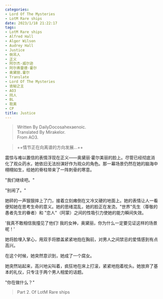 ```yaml
---
categories:
- Lord Of The Mysteries
- LotM Rare ships
date: 2023/1/18 21:22:17
tags:
- LotM Rare ships
- Alfred Hall
- Alger Wilson
- Audrey Hall
- Justice
- 倒吊人
- 正义
- 阿尔杰·威尔逊
- 阿尔弗雷德·霍尔
- 奥黛丽.霍尔
- Translate
- Lord Of The Mysteries
- 诡秘之主
- AO3
- 同人
- BL
- 耽美
- CP
title: Justice
---
```

> Written By DailyDocosahexaenoic.  
Translated By Mirakelor.  
From AO3.

> ++情节正在向离谱的方向发展...++

震惊与难以置信的表情浮现在正义——奥黛丽·霍尔美丽的脸上。尽管已经彻底消化了观众药水，她依旧无法扮演好作为观众的角色。那一幕场景仍然在她的脑海中栩栩如生，给她的脊柱带来了一阵刺骨的寒意。

"我们继续吧。"

"别闹了。"

她砰的一声狠狠摔上了门，接着立刻瘫倒在又冷又硬的地面上。她的表情让人一看便知她在思考生命的意义。她的思绪混乱，她的脸正在发烫。"世界"先生（尊敬的愚者先生的眷者）和 "恋人"（阿蒙）之间的性吸引力使她的能力瞬间失效。

'我真不敢相信我撞见了他们! 我的女神，奥黛丽，你为什么一定要见证这样的场景呢！'

她将脸埋入掌心，用双手将膝盖紧紧地抱在胸前，对男人之间禁忌的爱情感到有点高兴。

在这个时候，她突然意识到，她成了一个腐女。

她突然站起来，高兴地尖叫着，疯狂地在床上打滚，紧紧地抱着枕头。她放弃了基本的礼仪，只专注于两个男人相爱的话题。

"你在做什么？"

> Part 2. Of LotM Rare ships
